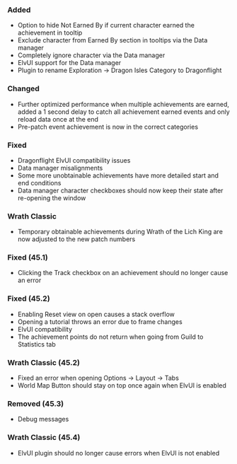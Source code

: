 <p><h3>Added</h3></p>
<ul>
<li>Option to hide Not Earned By if current character earned the achievement in tooltip</li>
<li>Exclude character from Earned By section in tooltips via the Data manager</li>
<li>Completely ignore character via the Data manager</li>
<li>ElvUI support for the Data manager</li>
<li>Plugin to rename Exploration -&gt; Dragon Isles Category to Dragonflight</li>
</ul>
<p><h3>Changed</h3></p>
<ul>
<li>Further optimized performance when multiple achievements are earned, added a 1 second delay to catch all achievement earned events and only reload data once at the end</li>
<li>Pre-patch event achievement is now in the correct categories</li>
</ul>
<p><h3>Fixed</h3></p>
<ul>
<li>Dragonflight ElvUI compatibility issues</li>
<li>Data manager misalignments</li>
<li>Some more unobtainable achievements have more detailed start and end conditions</li>
<li>Data manager character checkboxes should now keep their state after re-opening the window</li>
</ul>
<p><h3>Wrath Classic</h3></p>
<ul>
<li>Temporary obtainable achievements during Wrath of the Lich King are now adjusted to the new patch numbers</li>
</ul>
<p><h3>Fixed (45.1)</h3></p>
<ul>
<li>Clicking the Track checkbox on an achievement should no longer cause an error</li>
</ul>
<p><h3>Fixed (45.2)</h3></p>
<ul>
<li>Enabling Reset view on open causes a stack overflow</li>
<li>Opening a tutorial throws an error due to frame changes</li>
<li>ElvUI compatibility</li>
<li>The achievement points do not return when going from Guild to Statistics tab</li>
</ul>
<p><h3>Wrath Classic (45.2)</h3></p>
<ul>
<li>Fixed an error when opening Options -&gt; Layout -&gt; Tabs</li>
<li>World Map Button should stay on top once again when ElvUI is enabled</li>
</ul>
<p><h3>Removed (45.3)</h3></p>
<ul>
<li>Debug messages</li>
</ul>
<p><h3>Wrath Classic (45.4)</h3></p>
<ul>
<li>ElvUI plugin should no longer cause errors when ElvUI is not enabled</li>
</ul>
